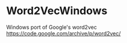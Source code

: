 Word2VecWindows
================

Windows port of Google's word2vec https://code.google.com/archive/p/word2vec/
